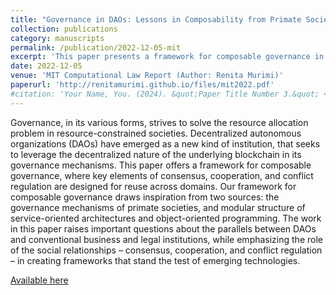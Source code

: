 ```yaml
---
title: "Governance in DAOs: Lessons in Composability from Primate Societies and Modular Software"
collection: publications
category: manuscripts
permalink: /publication/2022-12-05-mit
excerpt: 'This paper presents a framework for composable governance in decentralized autonomous organizations (DAOs) drawing upon insights from two distinct sources that exhibit decentralized governance: primate societies and object-oriented software.'
date: 2022-12-05
venue: 'MIT Computational Law Report (Author: Renita Murimi)'
paperurl: 'http://renitamurimi.github.io/files/mit2022.pdf'
#citation: 'Your Name, You. (2024). &quot;Paper Title Number 3.&quot; <i>GitHub Journal of Bugs</i>. 1(3).'
---
```


Governance, in its various forms, strives to solve the resource allocation problem in resource-constrained
societies. Decentralized autonomous organizations (DAOs) have emerged as a new kind of institution, that
seeks to leverage the decentralized nature of the underlying blockchain in its governance mechanisms. This
paper offers a framework for composable governance, where key elements of consensus, cooperation, and
conflict regulation are designed for reuse across domains. Our framework for composable governance draws
inspiration from two sources: the governance mechanisms of primate societies, and modular structure of
service-oriented architectures and object-oriented programming. The work in this paper raises important
questions about the parallels between DAOs and conventional business and legal institutions, while
emphasizing the role of the social relationships – consensus, cooperation, and conflict regulation – in creating
frameworks that stand the test of emerging technologies.

[Available here](https://law.mit.edu/pub/governanceindaos)